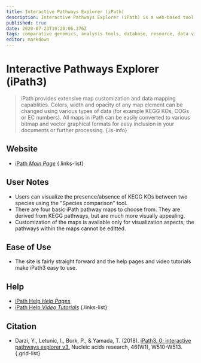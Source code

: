 ```yaml
---
title: Interactive Pathways Explorer (iPath)
description: Interactive Pathways Explorer (iPath) is a web-based tool for the visualization, analysis and customization of various pathway maps.
published: true
date: 2020-07-23T19:20:06.376Z
tags: comparative genomics, analysis tools, database, resource, data visualization, mapping, metabolic pathways, curated
editor: markdown
---
```


# Interactive Pathways Explorer (iPath3)

> iPath provides extensive map customization and data mapping capablities. Colors, width and opacity of any map element can be changed using various types of data (for example KEGG KOs, COGs or EC numbers). All maps in iPath can be easily converted to various bitmap and vector graphical formats for easy inclusion in your documents or further processing.
{.is-info}



## Website

- [iPath *Main Page*](https://pathways.embl.de/)
{.links-list}


## User Notes

- Users can visualize the presence/absence of KEGG KOs between two species using the "Species comparison" tool.
- There are four basic iPath pathway maps to choose from. They are derived from KEGG pathways, but are much more visually appealing. 
- Customization of the maps is available only for visualization aspects, the pathways within the maps cannot be editted.

## Ease of Use

- The site is fairly straight forward and the help pages and video tutorials make iPath3 easy to use. 

## Help

- [iPath Help *Help Pages*](https://pathways.embl.de/help.cgi)
- [iPath Help *Video Tutorials*](https://pathways.embl.de/video_tutorial.cgi)
{.links-list}

## Citation

- Darzi, Y., Letunic, I., Bork, P., & Yamada, T. (2018). [iPath3. 0: interactive pathways explorer v3.](https://academic.oup.com/nar/article/46/W1/W510/4990021) Nucleic acids research, 46(W1), W510-W513.
{.grid-list}